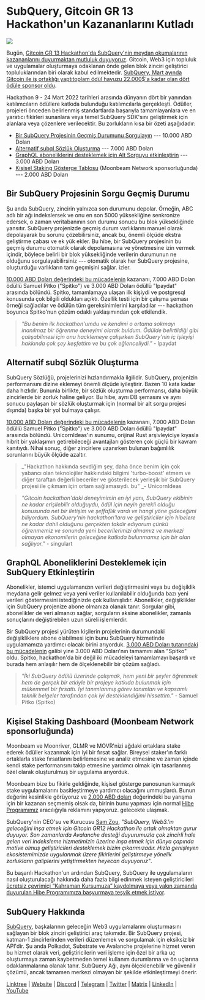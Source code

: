 # SubQuery, Gitcoin GR 13 Hackathon'un Kazananlarını Kutladı

![](https://miro.medium.com/max/1400/0*fK6HKHRjdoE1WjYi)

Bugün, [Gitcoin GR 13 Hackathon'da SubQuery'nin meydan okumalarının kazananlarını duyurmaktan mutluluk duyuyoruz](https://gitcoin.co/hackathon/gr13/onboard). Gitcoin, Web3 için topluluk ve uygulamalar oluşturmaya odaklanan önde gelen blok zinciri geliştirici topluluklarından biri olarak kabul edilmektedir. [SubQuery, Mart ayında Gitcoin ile iş ortaklığı yaptı](./20220308-gitcoin13-hackathon.md)[toplam ödül havuzu 22.000$'a kadar olan dört ödüle sponsor oldu](https://gitcoin.co/hackathon/gr13/?org=subquery).

Hackathon 9 - 24 Mart 2022 tarihleri ​​arasında dünyanın dört bir yanından katılımcıların ödüllere katkıda bulunduğu katılımcılarla gerçekleşti. Ödüller, projeleri önceden belirlenmiş standartlarda başarıyla tamamlayanlara ve en yaratıcı fikirleri sunanlara veya temel SubQuery SDK'sını geliştirmek için alanlara veya çözenlere verilecektir. Bu zorlukların kısa bir özeti aşağıdadır:

- [Bir SubQuery Projesinin Geçmiş Durumunu Sorgulayın](https://gitcoin.co/issue/subquery/grants/7/100028529) --- 10.000 ABD Doları
- [Alternatif subql Sözlük Oluşturma](https://gitcoin.co/issue/subquery/grants/9/100028531) --- 7.000 ABD Doları
- [GraphQL aboneliklerini desteklemek için Alt Sorguyu etkinleştirin](https://gitcoin.co/issue/subquery/grants/8/100028530) --- 3.000 ABD Doları
- [Kişisel Staking Gösterge Tablosu](https://gitcoin.co/issue/subquery/grants/10/100028547) (Moonbeam Network sponsorluğunda) --- 2.000 ABD Doları

## Bir SubQuery Projesinin Sorgu Geçmiş Durumu

Şu anda SubQuery, zincirin yalnızca son durumunu depolar. Örneğin, ABC adlı bir ağı indekslersek ve onu en son 5000 yüksekliğine senkronize edersek, o zaman veritabanının son durumu sonucu bu blok yüksekliğinde yansıtır. SubQuery projenizde geçmiş durum varlıklarını manuel olarak depolayarak bu sorunu çözebilirsiniz, ancak bu, önemli ölçüde ekstra geliştirme çabası ve ek yük ekler. Bu hibe, bir SubQuery projesinin bu geçmiş durumu otomatik olarak depolamasına ve yönetmesine izin vermek içindir, böylece belirli bir blok yüksekliğinde verilerin durumunun ne olduğunu sorgulayabilirsiniz --- otomatik olarak her SubQuery projesine, oluşturduğu varlıkların tam geçmişini sağlar. izler.

[10.000 ABD Doları değerindeki bu mücadelenin](https://gitcoin.co/issue/subquery/grants/7/100028529) kazananı, 7.000 ABD Doları ödüllü Samuel Pitko ("Spitko") ve 3.000 ABD Doları ödüllü "Ipaydat" arasında bölündü. Spitko, tamamlamaya ulaşan ilk kişiydi ve postgresql konusunda çok bilgili oldukları açıktı. Özellik testi için bir çalışma şeması örneği sağladılar ve ödülün tüm gereksinimlerini karşıladılar --- hackathon boyunca Spitko'nun çözüm odaklı yaklaşımından çok etkilendik.

> _"Bu benim ilk hackathon'umdu ve kendimi o ortama sokmayı inanılmaz bir öğrenme deneyimi olarak buldum. Ödülde belirtildiği gibi çalışabilmesi için onu hacklemeye çalışırken SubQuery'nin iç işleyişi hakkında çok şey keşfettim ve bu çok eğlenceliydi."_ - Ipaydat

## Alternatif subql Sözlük Oluşturma

SubQuery Sözlüğü, projelerinizi hızlandırmakla ilgilidir. SubQuery, projenizin performansını dizine eklemeyi önemli ölçüde iyileştirir. Bazen 10 kata kadar daha hızlıdır. Bununla birlikte, bir sözlük oluşturma performansı, daha büyük zincirlerde bir zorluk haline geliyor. Bu hibe, aynı DB şemasını ve aynı sonucu paylaşan bir sözlük oluşturmak için (normal bir alt sorgu projesi dışında) başka bir yol bulmaya çalışır.

[10.000 ABD Doları değerindeki bu mücadelenin](https://gitcoin.co/issue/subquery/grants/9/1000285315) kazananı, 7.000 ABD Doları ödüllü Samuel Pitko ("Spitko") ve 3.000 ABD Doları ödüllü "Ipaydat" arasında bölündü. UnicornIdeas'ın sunumu, orijinal Rust arşivleyiciye kıyasla hibrit bir yaklaşımın getirebileceği avantajları gösteren çok güçlü bir kavram kanıtıydı. Nihai sonuç, diğer zincirlere uzanırken bulunan bağımlılık sorunlarını büyük ölçüde azaltır.

> _"Hackathon hakkında sevdiğim şey, daha önce benim için çok yabancı olan teknolojiler hakkındaki bilgimi 'turbo-boost' etmem ve diğer taraftan değerli beceriler ve gösterilecek yerleşik bir SubQuery projesi ile çıkmam için ortam sağlamasıydı. bu" _- UnicornIdeas

> _"Gitcoin hackathon'daki deneyimimin en iyi yanı, SubQuery ekibinin ne kadar erişilebilir olduğuydu, ödül için neyin gerekli olduğu konusunda net bir iletişim ve şeffaflık vardı ve hangi yöne gideceğimi biliyordum. SubQuery'nin hackathon'lara ve geliştiriciler için hibelere ne kadar dahil olduğunu gerçekten takdir ediyorum çünkü öğrenmemiz ve sonunda yeni becerilerimizi almamız ve merkezi olmayan ekonomilerin geleceğine katkıda bulunmamız için bir alan sağlıyor."_ - singulart

## GraphQL Aboneliklerini Desteklemek için SubQuery Etkinleştirin

Abonelikler, istemci uygulamanızın verileri değiştirmesini veya bu değişiklik meydana gelir gelmez veya yeni veriler kullanılabilir olduğunda bazı yeni verileri göstermesini istediğinizde çok kullanışlıdır. Abonelikler, değişiklikler için SubQuery projenize abone olmanıza olanak tanır. Sorgular gibi, abonelikler de veri almanızı sağlar, sorguların aksine abonelikler, zamanla sonuçlarını değiştirebilen uzun süreli işlemlerdir.

Bir SubQuery projesi yürüten kişilerin projelerinin durumundaki değişikliklere abone olabilmesi için bunu SubQuery hizmetinde uygulamamıza yardımcı olacak birini arıyorduk. [3.000 ABD Doları tutarındaki bu mücadelenin](https://gitcoin.co/issue/subquery/grants/8/100028530) galibi yine 3.000 ABD Doları'nın tamamını alan "Spitko" oldu. Spitko, hackathon'da bir değil iki mücadeleyi tamamlamayı başardı ve burada hem anlaşılır hem de ölçeklenebilir bir çözüm sağladı.

> _"İki SubQuery ödülü üzerinde çalışmak, hem yeni bir şeyler öğrenmek hem de gerçek bir etkiyle bir projeye katkıda bulunmak için mükemmel bir fırsattı. İyi tanımlanmış görev tanımları ve kapsamlı teknik belgeler tarafından çok iyi desteklendiğimi hissettim."_ - Samuel Pitko (Spitko)

## Kişisel Staking Dashboard (Moonbeam Network sponsorluğunda)

Moonbeam ve Moonriver, GLMR ve MOVR'nizi ağdaki ortaklara stake ederek ödüller kazanmak için iyi bir fırsat sağlar. Bireysel staker'ın farklı ortaklarla stake fırsatlarını belirlemesine ve analiz etmesine ve zaman içinde kendi stake performansını takip etmesine yardımcı olmak için tasarlanmış özel olarak oluşturulmuş bir uygulama arıyorduk.

Moonbeam bize bu fikirle geldiğinde, kişisel gösterge panosunun karmaşık stake uygulamalarını basitleştirmeye yardımcı olacağını ummuşlardı. Bunun değerini kesinlikle görüyoruz ve [2.000 ABD doları](https://gitcoin.co/issue/subquery/grants/10/1000285475) değerindeki bu yarışma için bir kazanan seçmemiş olsak da, birinin bunu yapması için normal [Hibe Programımız](https://subquery.network/grants) aracılığıyla reklamını yapıyoruz. gelecekte ulaşmak.

SubQuery'nin CEO'su ve Kurucusu [Sam Zou](https://twitter.com/zoujialiu), _"SubQuery, Web3.'ın geleceğini inşa etmek için Gitcoin GR12 Hackathon ile ortak olmaktan gurur duyuyor. Son zamanlarda Avalanche desteği duyurumuzla çok zincirli hale gelen veri indeksleme hizmetimizin üzerine inşa etmek için dünya çapında motive olmuş geliştiricileri desteklemek bizim çıkarımızadır. Hızla genişleyen ekosistemimizde uygulanmak üzere fikirlerini geliştirmeye yönelik zorlukların galiplerini yetiştirmekten heyecan duyuyoruz"_.

Bu başarılı Hackathon'un ardından SubQuery, SubQuery ile uygulamaların nasıl oluşturulacağı hakkında daha fazla bilgi edinmek isteyen geliştiricileri [ücretsiz çevrimiçi “Kahraman Kursumuza” kaydolmaya veya yakın zamanda duyurulan Hibe Programımıza başvurmaya teşvik etmek istiyor](https://subquery.coassemble.com/unlock/dOKZW6O#/).

## SubQuery Hakkında

[SubQuery](https://subquery.network), başkalarının geleceğin Web3 uygulamalarını oluşturmasını sağlayan bir blok zinciri geliştirici araç takımıdır. Bir SubQuery projesi, katman-1 zincirlerinden verileri düzenlemek ve sorgulamak için eksiksiz bir API'dir. Şu anda Polkadot, Substrate ve Avalanche projelerine hizmet veren bu hizmet olarak veri, geliştiricilerin veri işleme için özel bir arka uç oluşturmaya zaman kaybetmeden temel kullanım durumlarına ve ön uçlarına odaklanmalarına olanak tanır. SubQuery Ağı, aynı ölçeklenebilir ve güvenilir çözümü, ancak tamamen merkezi olmayan bir şekilde etkinleştirmeyi önerir.

​​[Linktree](https://linktr.ee/subquerynetwork) | [Website](https://subquery.network/) | [Discord](https://discord.com/invite/78zg8aBSMG) | [Telegram](https://t.me/subquerynetwork) | [Twitter](https://twitter.com/subquerynetwork) | [Matrix](https://matrix.to/#/#subquery:matrix.org) | [LinkedIn](https://www.linkedin.com/company/subquery) | [YouTube](https://www.youtube.com/channel/UCi1a6NUUjegcLHDFLr7CqLw)
